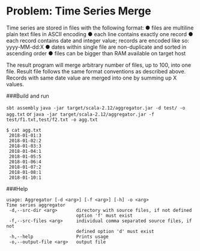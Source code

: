Problem: Time Series Merge
==========================
Time series are stored in files with the following format:
● files are multiline plain text files in ASCII encoding
● each line contains exactly one record
● each record contains date and integer value; records are encoded like so: yyyy-MM-dd:X
● dates within single file are non-duplicate and sorted in ascending order ● files can be bigger than RAM available on target host

The result program will merge arbitrary number of files, up to 100, into one file. 
Result file follows the same format conventions as described above. Records with same date value are merged into one by summing up X values.

###Build and run

`sbt assembly`
`java -jar target/scala-2.12/aggregator.jar -d test/ -o agg.txt` or `java -jar target/scala-2.12/aggregator.jar -f test/f1.txt,test/f2.txt -o agg.txt`
```
$ cat agg.txt
 2018-01-01:3
 2018-01-02:2
 2018-01-03:3
 2018-01-04:1
 2018-01-05:5
 2018-01-06:4
 2018-01-07:2
 2018-01-08:1
 2018-01-10:1
```

###Help

```
usage: Aggregator [-d <arg>] [-f <arg>] [-h] -o <arg>
Time series aggregator
 -d,--src-dir <arg>       directory with source files, if not defined
                          option 'f' must exist
 -f,--src-files <arg>     individual comma separated source files, if not
                          defined option 'd' must exist
 -h,--help                Prints usage
 -o,--output-file <arg>   output file
```
